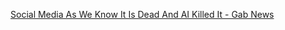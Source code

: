 
[Social Media As We Know It Is Dead And AI Killed It - Gab News](https://news.gab.com/2024/03/social-media-as-we-know-it-is-dead-and-ai-killed-it/)
